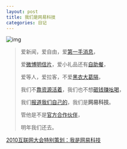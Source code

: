 ```yaml
---
layout: post
title: 我们是网易科技
categories: 日记
---
```

![img](http://img3.cache.netease.com/tech/2010/9/7/201009072129056b753.jpg)

> 爱新闻，爱自由，爱[第一手消息](http://blog.163.com/mntime@126/blog/static/1202862242010718343747/)，
>
> 爱[微博明信片](http://tech.163.com/photoview/3VRO0009/805.html#p=6E9JCLF73VRO0009)，爱小礼品还有[自助餐](http://mblogpic.store.qq.com/mblogpic/b02b8abdfa4af5d8bce0/460)，
>
> 爱等人，爱拉客，不爱[黑衣大葛隔](http://img.hexun.com/2010-08-17/124612418.jpg)，
>
> 我们不[靠资源活着](http://tech.sina.com.cn/i/2010-08-13/16044543111.shtml)，我们也不想[砸钱赚吆喝](http://money.rednet.cn/c/2010/08/18/2040416.htm)，
>
> 我们[报道我们自己的](http://tech.163.com/10/0818/01/6EB7LISR000915BF.html)，我们是**网易科技**。
>
> 管他是不是[官方合作伙伴](http://cic.isc.org.cn/partner.php)，
>
> 明年我们还去。

[2010互联网大会特别策划：我是网易科技](http://tech.163.com/special/00094ING/cic2010_ch01.html)



